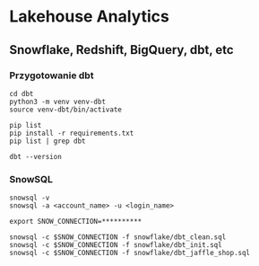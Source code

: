 
# Lakehouse Analytics 
## Snowflake, Redshift, BigQuery, dbt, etc

### Przygotowanie dbt
~~~
cd dbt
python3 -m venv venv-dbt
source venv-dbt/bin/activate

pip list
pip install -r requirements.txt
pip list | grep dbt

dbt --version
~~~

### SnowSQL
~~~
snowsql -v
snowsql -a <account_name> -u <login_name>

export SNOW_CONNECTION=**********

snowsql -c $SNOW_CONNECTION -f snowflake/dbt_clean.sql
snowsql -c $SNOW_CONNECTION -f snowflake/dbt_init.sql
snowsql -c $SNOW_CONNECTION -f snowflake/dbt_jaffle_shop.sql
~~~